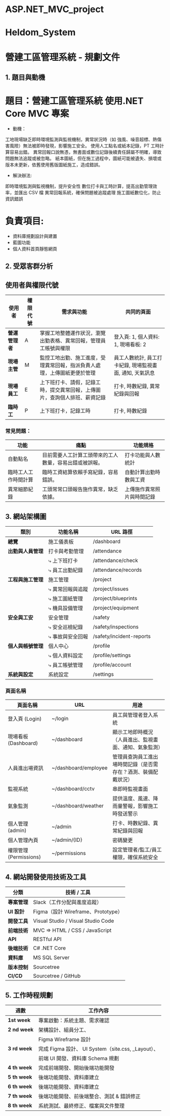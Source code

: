 # ASP.NET_MVC_project
# Heldom_System
# 營建工區管理系統 - 規劃文件

## 1. 題目與動機
# 題目：營建工區管理系統 使用.NET Core MVC 專案

- 動機：

工地現場缺乏即時環境監測與監視機制，異常狀況時（如 強風、噪音超標、熱傷害風險）無法被即時發現，影響施工安全。
使用人工點名或紙本記錄，PT 工時計算容易出錯。
異常回報口說無憑，無書面或數位記錄後續責任歸屬不明確，導致問題無法追蹤或被忽略。
紙本圖紙，但在施工過程中，圖紙可能被遺失、損壞或版本未更新，依舊使用舊版圖紙施工，造成錯誤。

- 解決辦法:

即時環境監測與監視機制，提升安全性
數位打卡與工時計算，提高出勤管理效率，並匯出 CSV 檔
異常回報系統，確保問題被追蹤處理
施工圖紙數位化，防止資訊錯誤

# 負責項目:

- 資料庫規劃設計與建置
- 藍圖功能
- 個人資料首頁靜態網頁


## 2. 受眾客群分析

## 使用者與權限代號

| 使用者           | 權限代號 | 需求與功能                                                 | 共同的頁面                                                   |
| ---------------- | -------- | ---------------------------------------------------------- | ---------------------------------------------------------- |
| **營運管理者**   | A        | 掌握工地整體運作狀況，瀏覽出勤表格、異常回報，管理員工帳號與權限 | 登入頁: 1, 個人資料: 1, 現場看板: 2                         |
| **現場主管**     | M        | 監控工地出勤、施工進度，受理異常回報，指派負責人處理，上傳圖紙更便於管理 | 員工人數統計, 員工打卡紀錄, 現場監視畫面, 通知, 天氣訊息    |
| **現場員工**     | E        | 上下班打卡、請假，記錄工時，提交異常回報，上傳圖片，查詢個人排班、薪資記錄 | 打卡, 時數紀錄, 異常紀錄與回報                              |
| **臨時工**       | P        | 上下班打卡，記錄工時                                         | 打卡, 時數紀錄                                               |

### 常見問題：

| 功能               | 痛點                                                         | 功能規格                                         |
| ------------------ | ------------------------------------------------------------ | ------------------------------------------------ |
| 自動點名           | 目前需要人工計算工頭帶來的工人數量，容易出錯或被誤報。     | 打卡功能與人數統計                               |
| 臨時工人工作時間計算 | 臨時工資結算依賴手寫紀錄，容易錯誤。                        | 自動計算出勤時數與工資                           |
| 異常細節紀錄       | 工頭常常口頭報告施作異常，缺乏依據。                        | 上傳施作異常照片與時間記錄                       |

## 3. 網站架構圖

| 類別               | 功能名稱             | URL 路徑                                |
| ------------------ | -------------------- | --------------------------------------- |
| **總覽**           | 施工儀表板           | /dashboard                              |
| **出勤與人員管理** | 打卡與考勤管理       | /attendance                             |
|                    | ⤷ 上下班打卡         | /attendance/check                       |
|                    | ⤷ 員工出勤紀錄       | /attendance/records                     |
| **工程與施工管理** | 施工管理             | /project                                |
|                    | ⤷ 異常回報與追蹤     | /project/issues                         |
|                    | ⤷ 施工圖紙管理       | /project/blueprints                     |
|                    | ⤷ 機具設備管理       | /project/equipment                      |
| **安全與工安**     | 安全管理             | /safety                                 |
|                    | ⤷ 安全巡檢紀錄       | /safety/inspections                     |
|                    | ⤷ 事故與安全回報     | /safety/incident-reports                |
| **個人與帳號管理** | 個人中心             | /profile                                |
|                    | ⤷ 個人資料設定       | /profile/settings                        |
|                    | ⤷ 員工帳號管理       | /profile/account                         |
| **系統與設定**     | 系統設定             | /settings                               |

### 頁面名稱

| 頁面名稱          | URL               | 用途                                        |
| ----------------- | ----------------- | ------------------------------------------- |
| 登入頁 (Login)     | ~/login           | 員工與管理者登入系統                        |
| 現場看板 (Dashboard) | ~/dashboard       | 顯示工地即時概況（人員進出、監視畫面、通知、氣象監測） |
| 人員進出場資訊     | ~/dashboard/employee | 管理員查詢員工進出場時間記錄（是否需存在？酒測、裝備配戴狀況） |
| 監視系統           | ~/dashboard/cctv  | 串即時監視畫面                              |
| 氣象監測           | ~/dashboard/weather | 提供溫度、風速、降雨量警報，影響施工時發送警示 |
| 個人管理 (admin)   | ~/admin           | 打卡、時數紀錄、異常紀錄與回報              |
| 個人管理內頁       | ~/admin/{ID}      | 密碼變更                                    |
| 權限管理 (Permissions) | ~/permissions     | 設定管理者/監工/員工權限，確保系統安全      |

## 4. 網站開發使用技術及工具

| 分類               | 技術 / 工具                                         |
| ------------------ | -------------------------------------------------- |
| **專案管理**       | Slack（工作分配與進度追蹤）                        |
| **UI 設計**        | Figma（設計 Wireframe、Prototype）               |
| **開發工具**       | Visual Studio / Visual Studio Code               |
| **前端技術**       | MVC => HTML / CSS / JavaScript                    |
| **API**            | RESTful API                                       |
| **後端技術**       | C# .NET Core                                      |
| **資料庫**         | MS SQL Server                                     |
| **版本控制**       | Sourcetree                                       |
| **CI/CD**          | Sourcetree / GitHub                              |

## 5. 工作時程規劃
| 週數                 | 工作內容                                           |
| ------------------- | -------------------------------------------------- |
| **1st week**        | 專案啟動：系統主題、需求確認                         |
| **2 nd week**       | 架構設計、組員分工、                                 |
|                     | Figma Wireframe 設計                               |
| **3 rd week**       | 完成 Figma 設計、 UI System（site.css, _Layout）、  |
|                     | 前端 UI 開發、資料庫 Schema 規劃                    |
| **4 th week**       | 完成前端開發、開始後端功能開發                       |
| **5 th week**       | 後端功能開發、資料庫建立                             |
| **6 th week**       | 後端功能開發、資料庫建立                             |
| **7 th week**       | 後端功能開發、前後端整合、測試 & 錯誤修正             |
| **8 th week**       | 系統測試、最終修正、檔案與文件整理                    |
